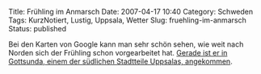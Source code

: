 Title: Frühling im Anmarsch
Date: 2007-04-17 10:40
Category: Schweden
Tags: KurzNotiert, Lustig, Uppsala, Wetter
Slug: fruehling-im-anmarsch
Status: published

Bei den Karten von Google kann man sehr schön sehen, wie weit nach
Norden sich der Frühling schon vorgearbeitet hat. [Gerade ist er in
Gottsunda, einem der südlichen Stadtteile Uppsalas,
angekommen](http://maps.google.com/maps?ie=UTF8&z=15&ll=59.820812,17.633314&spn=0.015274,0.040169&t=k&om=1).


